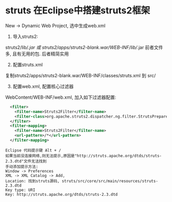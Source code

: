 # struts 在Eclipse中搭建struts2框架

New -> Dynamic Web Project, 选中生成web.xml


1. 导入struts2:

struts2/lib/*.jar 或 struts2/apps/struts2-blank.war/WEB-INF/lib/*.jar  前者文件多, 且有无用的包. 后者精简实用

2. 配置struts.xml

复制struts2/apps/struts2-blank.war/WEB-INF/classes/struts.xml 到 src/

3. 配置web.xml, 配置核心过滤器

WebContent/WEB-INF/web.xml, 加入如下过滤器配置:

```xml
  <filter>
  	<filter-name>Struts2Filter</filter-name>
  	<filter-class>org.apache.struts2.dispatcher.ng.filter.StrutsPrepareAndExecuteFilter</filter-class>
  </filter>
  <filter-mapping>
  	<filter-name>Struts2Filter</filter-name>
  	<url-pattern>/*</url-pattern>
  </filter-mapping>
```



```text
Eclipse 代码提示键 Alt + /
如果当前没连接网络,则无法提示,原因是"http://struts.apache.org/dtds/struts-2.3.dtd"文件无法找到
手动添加提示方法:
Window -> Preferences
XML -> XML Catalog -> Add, 
Location: 找到struts源码, struts/src/core/src/main/resources/struts-2.3.dtd
Key type: URI
Key: http://struts.apache.org/dtds/struts-2.3.dtd
```
